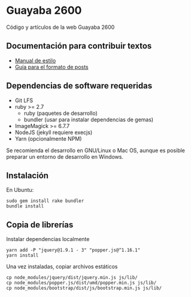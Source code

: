 Guayaba 2600
============

Código y artículos de la web Guayaba 2600

## Documentación para contribuir textos

* [Manual de estilo](http://guayaba2600.com/autores/docs/manual_de_estilo.html)
* [Guía para el formato de posts](http://guayaba2600.com/autores/docs/guia_tecnica.html)

## Dependencias de software requeridas

* Git LFS
* ruby >= 2.7
    * ruby (paquetes de desarrollo)
    * bundler (usar para instalar dependencias de gemas)
* ImageMagick >= 6.7.7
* NodeJS (jekyll requiere execjs)
* Yarn (opcionalmente NPM)

Se recomienda el desarrollo en GNU/Linux o Mac OS, aunque es posible preparar un entorno de desarrollo en Windows.

## Instalación

En Ubuntu:

    sudo gem install rake bundler
    bundle install

## Copia de librerías

Instalar dependencias localmente

    yarn add -P "jquery@1.9.1 - 3" "popper.js@^1.16.1"
    yarn install

Una vez instaladas, copiar archivos estáticos

    cp node_modules/jquery/dist/jquery.min.js js/lib/
    cp node_modules/popper.js/dist/umd/popper.min.js js/lib/
    cp node_modules/bootstrap/dist/js/bootstrap.min.js js/lib/
